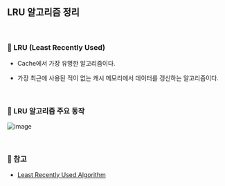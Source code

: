 ## LRU 알고리즘 정리

<br>

### :book: LRU (Least Recently Used)

- Cache에서 가장 유명한 알고리즘이다.

- 가장 최근에 사용된 적이 없는 캐시 메모리에서 데이터를 갱신하는 알고리즘이다.

<br>

### :book: LRU 알고리즘 주요 동작

![image](https://user-images.githubusercontent.com/23515771/80915599-50e0be80-8d8e-11ea-9ed1-3df09cc7ec36.png)

<br>

### :bookmark: 참고

- [Least Recently Used Algorithm](https://jins-dev.tistory.com/entry/LRU-Cache-Algorithm-%EC%A0%95%EB%A6%AC)
